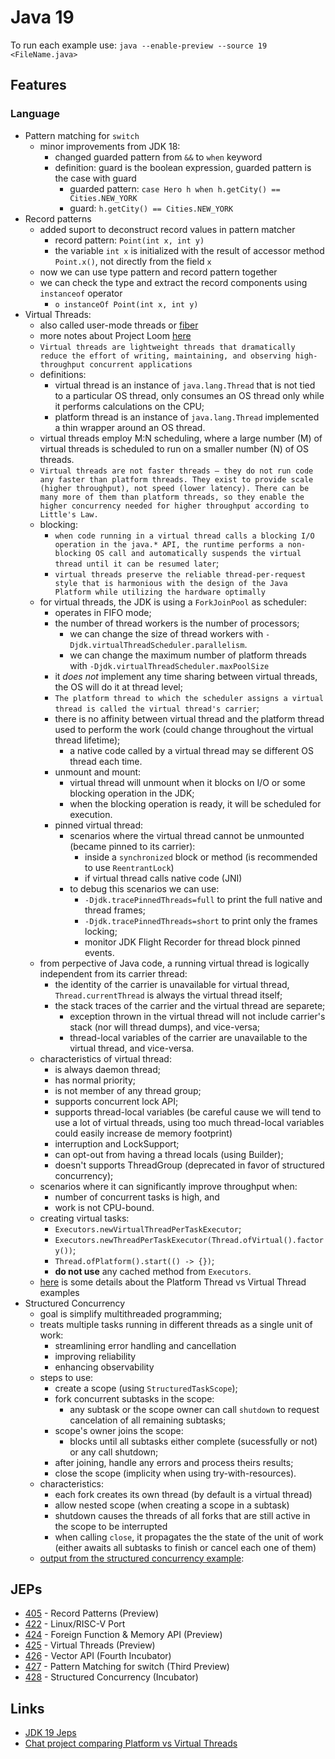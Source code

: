# Java 19

To run each example use: `java --enable-preview --source 19 <FileName.java>`

## Features

### Language

* Pattern matching for `switch`
  * minor improvements from JDK 18:
    * changed guarded pattern from `&&` to `when` keyword
    * definition: guard is the boolean expression, guarded pattern is the case with guard
      * guarded pattern: `case Hero h when h.getCity() == Cities.NEW_YORK`
      * guard: `h.getCity() == Cities.NEW_YORK`
* Record patterns
  * added suport to deconstruct record values in pattern matcher
    * record pattern: `Point(int x, int y)`
	* the variable `int x` is initialized with the result of accessor method `Point.x()`, not directly from the field `x`
  * now we can use type pattern and record pattern together
  * we can check the type and extract the record components using `instanceof` operator
    * `o instanceOf Point(int x, int y)`
* Virtual Threads:
  * also called user-mode threads or [fiber](https://en.wikipedia.org/wiki/Fiber_(computer_science))
  * more notes about Project Loom [here](../projects/loom/)
  * `Virtual threads are lightweight threads that dramatically reduce the effort of writing, maintaining, and observing high-throughput concurrent applications`
  * definitions:
    * virtual thread is an instance of `java.lang.Thread` that is not tied to a particular OS thread, only consumes an OS thread only while it performs calculations on the CPU;
    * platform thread is an instance of `java.lang.Thread` implemented a thin wrapper around an OS thread.
  * virtual threads employ M:N scheduling, where a large number (M) of virtual threads is scheduled to run on a smaller number (N) of OS threads.
  * `Virtual threads are not faster threads — they do not run code any faster than platform threads. They exist to provide scale (higher throughput), not speed (lower latency). There can be many more of them than platform threads, so they enable the higher concurrency needed for higher throughput according to Little's Law.`
  * blocking:
    * `when code running in a virtual thread calls a blocking I/O operation in the java.* API, the runtime performs a non-blocking OS call and automatically suspends the virtual thread until it can be resumed later`;
    * `virtual threads preserve the reliable thread-per-request style that is harmonious with the design of the Java Platform while utilizing the hardware optimally`
  * for virtual threads, the JDK is using a `ForkJoinPool` as scheduler:
    * operates in FIFO mode;
    * the number of thread workers is the number of processors;
      * we can change the size of thread workers with `-Djdk.virtualThreadScheduler.parallelism`.
      * we can change the maximum number of platform threads with `-Djdk.virtualThreadScheduler.maxPoolSize`
    * it _does not_ implement any time sharing between virtual threads, the OS will do it at thread level;
    * `The platform thread to which the scheduler assigns a virtual thread is called the virtual thread's carrier`;
    * there is no affinity between virtual thread and the platform thread used to perform the work (could change throughout the virtual thread lifetime);
      * a native code called by a virtual thread may se different OS thread each time.
    * unmount and mount:
      * virtual thread will unmount when it blocks on I/O or some blocking operation in the JDK;
      * when the blocking operation is ready, it will be scheduled for execution.
    * pinned virtual thread:
      * scenarios where the virtual thread cannot be unmounted (became pinned to its carrier):
        * inside a `synchronized` block or method (is recommended to use `ReentrantLock`)
        * if virtual thread calls native code (JNI)
      * to debug this scenarios we can use:
        * `-Djdk.tracePinnedThreads=full` to print the full native and thread frames;
        * `-Djdk.tracePinnedThreads=short` to print only the frames locking;
        * monitor JDK Flight Recorder for thread block pinned events.
  * from perpective of Java code, a running virtual thread is logically independent from its carrier thread:
    * the identity of the carrier is unavailable for virtual thread, `Thread.currentThread` is always the virtual thread itself;
    * the stack traces of the carrier and the virtual thread are separete;
      * exception thrown in the virtual thread will not include carrier's stack (nor will thread dumps), and vice-versa;
      * thread-local variables of the carrier are unavailable to the virtual thread, and vice-versa.
  * characteristics of virtual thread:
    * is always daemon thread;
    * has normal priority;
    * is not member of any thread group;
    * supports concurrent lock API;
    * supports thread-local variables (be careful cause we will tend to use a lot of virtual threads, using too much thread-local variables could easily increase de memory footprint)
    * interruption and LockSupport;
    * can opt-out from having a thread locals (using Builder);
    * doesn't supports ThreadGroup (deprecated in favor of structured concurrency);
  * scenarios where it can significantly improve throughput when:
    * number of concurrent tasks is high, and
    * work is not CPU-bound.
  * creating virtual tasks:
    * `Executors.newVirtualThreadPerTaskExecutor`;
    * `Executors.newThreadPerTaskExecutor(Thread.ofVirtual().factory())`;
    * `Thread.ofPlatform().start(() -> {})`;
    * **do not use** any cached method from `Executors`.
  * [here](platform-thread-vs-virtual-thread.md) is some details about the Platform Thread vs Virtual Thread examples
* Structured Concurrency
  * goal is simplify multithreaded programming;
  * treats multiple tasks running in different threads as a single unit of work:
    * streamlining error handling and cancellation
    * improving reliability
    * enhancing observability
  * steps to use:
    * create a scope (using `StructuredTaskScope`);
    * fork concurrent subtasks in the scope:
      * any subtask or the scope owner can call `shutdown` to request cancelation of all remaining subtasks;
    * scope's owner joins the scope:
      * blocks until all subtasks either complete (sucessfully or not) or any call shutdown;
    * after joining, handle any errors and process theirs results;
    * close the scope (implicity when using try-with-resources).
  * characteristics:
    * each fork creates its own thread (by default is a virtual thread)
    * allow nested scope (when creating a scope in a subtask)
    * shutdown causes the threads of all forks that are still active in the scope to be interrupted
    * when calling `close`, it propagates the the state of the unit of work (either awaits all subtasks to finish or cancel each one of them)
  * [output from the structured concurrency example](structured-concurrency-example.md):


## JEPs

* [405](https://openjdk.java.net/jeps/405) - Record Patterns (Preview)
* [422](https://openjdk.java.net/jeps/422) - Linux/RISC-V Port
* [424](https://openjdk.java.net/jeps/424) - Foreign Function & Memory API (Preview)
* [425](https://openjdk.java.net/jeps/425) - Virtual Threads (Preview)
* [426](https://openjdk.java.net/jeps/426) - Vector API (Fourth Incubator)
* [427](https://openjdk.java.net/jeps/427) - Pattern Matching for switch (Third Preview)
* [428](https://openjdk.java.net/jeps/428) - Structured Concurrency (Incubator)

## Links

* [JDK 19 Jeps](https://openjdk.java.net/projects/jdk/19/)
* [Chat project comparing Platform vs Virtual Threads](https://github.com/wesleyegberto/java-virtualthreads-chat)
